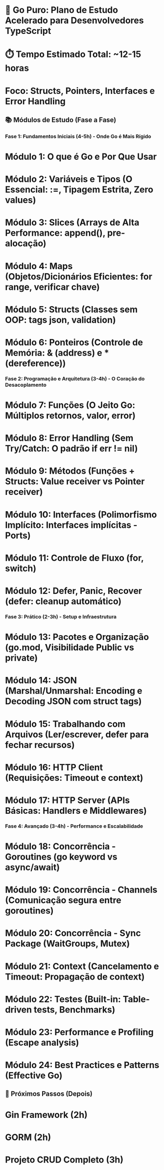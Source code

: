 # 🚀 Go Puro: Plano de Estudo Acelerado para Desenvolvedores TypeScript

# ⏱️ Tempo Estimado Total: ~12-15 horas
# Foco: Structs, Pointers, Interfaces e Error Handling

## 📚 Módulos de Estudo (Fase a Fase)

### Fase 1: Fundamentos Iniciais (4-5h) - Onde Go é Mais Rígido

# Módulo 1: O que é Go e Por Que Usar
# Módulo 2: Variáveis e Tipos (O Essencial: :=, Tipagem Estrita, Zero values)
# Módulo 3: Slices (Arrays de Alta Performance: append(), pre-alocação)
# Módulo 4: Maps (Objetos/Dicionários Eficientes: for range, verificar chave)
# Módulo 5: Structs (Classes sem OOP: tags json, validation)
# Módulo 6: Ponteiros (Controle de Memória: & (address) e * (dereference))

### Fase 2: Programação e Arquitetura (3-4h) - O Coração do Desacoplamento

# Módulo 7: Funções (O Jeito Go: Múltiplos retornos, valor, error)
# Módulo 8: Error Handling (Sem Try/Catch: O padrão if err != nil)
# Módulo 9: Métodos (Funções + Structs: Value receiver vs Pointer receiver)
# Módulo 10: Interfaces (Polimorfismo Implícito: Interfaces implícitas - Ports)
# Módulo 11: Controle de Fluxo (for, switch)
# Módulo 12: Defer, Panic, Recover (defer: cleanup automático)

### Fase 3: Prático (2-3h) - Setup e Infraestrutura

# Módulo 13: Pacotes e Organização (go.mod, Visibilidade Public vs private)
# Módulo 14: JSON (Marshal/Unmarshal: Encoding e Decoding JSON com struct tags)
# Módulo 15: Trabalhando com Arquivos (Ler/escrever, defer para fechar recursos)
# Módulo 16: HTTP Client (Requisições: Timeout e context)
# Módulo 17: HTTP Server (APIs Básicas: Handlers e Middlewares)

### Fase 4: Avançado (3-4h) - Performance e Escalabilidade

# Módulo 18: Concorrência - Goroutines (go keyword vs async/await)
# Módulo 19: Concorrência - Channels (Comunicação segura entre goroutines)
# Módulo 20: Concorrência - Sync Package (WaitGroups, Mutex)
# Módulo 21: Context (Cancelamento e Timeout: Propagação de context)
# Módulo 22: Testes (Built-in: Table-driven tests, Benchmarks)
# Módulo 23: Performance e Profiling (Escape analysis)
# Módulo 24: Best Practices e Patterns (Effective Go)

## 📌 Próximos Passos (Depois)
# Gin Framework (2h)
# GORM (2h)
# Projeto CRUD Completo (3h)
